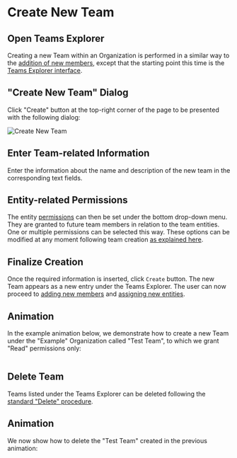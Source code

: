 # Create New Team 

## Open Teams Explorer

Creating a new Team within an Organization is performed in a similar way to the [addition of new members](add-remove-member.md), except that the starting point this time is the [Teams Explorer interface](../../ui/teams-explorer.md). 

## "Create New Team" Dialog

Click "Create" button <i class="zmdi zmdi-plus-circle zmdi-hc-border"></i> at the top-right corner of the page to be presented with the following dialog:

![Create New Team](/images/create-new-team.png "Create New Team")

## Enter Team-related Information

Enter the information about the name and description of the new team in the corresponding text fields. 

## Entity-related Permissions

The entity [permissions](../../../entities-general/permissions.md) can then be set under the bottom drop-down menu. They are granted to future team members in relation to the team entities. One or multiple permissions can be selected this way. These options can be modified at any moment following team creation [as explained here](../team/edit-permissions.md).

## Finalize Creation

Once the required information is inserted, click `Create` button. The new Team appears as a new entry under the Teams Explorer. The user can now proceed to [adding new members](../team/add-remove-member.md) and [assigning new entities](../team/add-remove-entity.md).

## Animation

In the example animation below, we demonstrate how to create a new Team under the "Example" Organization called "Test Team", to which we grant "Read" permissions only:

<img data-gifffer="/images/organization-add-team.gif">


## Delete Team 

Teams listed under the Teams Explorer can be deleted following the [standard "Delete" procedure](../../../entities-general/actions/delete.md).

## Animation

We now show how to delete the "Test Team" created in the previous animation:

<img data-gifffer="/images/organization-remove-team.gif">
